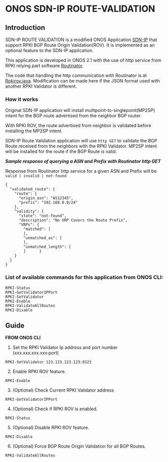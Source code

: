 # ONOS SDN-IP ROUTE-VALIDATION

## Introduction
SDN-IP ROUTE VALIDATION is a modified ONOS Application [SDN-IP](https://wiki.onosproject.org/display/ONOS/SDN-IP+Tutorial) that support RPKI BGP Route Origin Validation(ROV).
It is implemented as an optional feature to the SDN-IP application.

This application is developed in ONOS 2.1 with the use of http service from RPKI relying part software [Routinator](https://github.com/NLnetLabs/routinator).

The code that handling the http communication with Routinator is at [Rpkirov.java](https://github.com/skywood123/onos/blob/onos-2.1-sdniprpki/apps/sdnip/src/main/java/org/onosproject/sdnip/Rpkirov.java). Modification can be made here if the JSON format used with another RPKI Validator is different.
### How it works

Original SDN-IP application will install mulitpoint-to-singlepoint(MP2SP) intent for the BGP route advertised from the neighbor BGP router.

With RPKI ROV, the route advertised from neighbor is validated before installing the MP2SP intent.

SDN-IP Route Validation application will use ``` http GET ``` to validate the BGP Route received from the neighbors with the RPKI Validator.
MP2SP intent will be installed for the route if the BGP Route is valid.

***Sample response of querying a ASN and Prefix with Routinator http GET***

Response from Routinator http service for a given ASN and Prefix will be ```valid | invalid | not-found```

```
{
  "validated_route": {
    "route": {
      "origin_asn": "AS12345",
      "prefix": "192.168.0.0/24"
    },
    "validity": {
      "state": "not-found",
      "description": "No VRP Covers the Route Prefix",
      "VRPs": {
        "matched": [
        ],
        "unmatched_as": [
        ],
        "unmatched_length": [
        ]      }
    }
  }
}
```

### List of available commands for this application from ONOS CLI:
```
RPKI-Status
RPKI-GetValidatorIPPort
RPKI-SetValidator
RPKI-Enable
RPKI-ValidateAllRoutes
RPKI-Disable
```

## Guide

**FROM ONOS CLI**

1. Set the RPKI Validator Ip address and port number (xxx.xxx.xxx.xxx:port)
```
RPKI-SetValidator 123.123.123.123:8323
```
2. Enable RPKI ROV feature.
```
RPKI-Enable
```
3. (Optional) Check Current RPKI Validator address
```
RPKI-GetValidatorIPPort
```
4. (Optional) Check if RPKI ROV is enabled.
```
RPKI-Status
```

5. (Optional) Disable RPKI ROV feature.
```
RPKI-Disable
```
6. (Optional) Force BGP Route Origin Validation for all BGP Routes.
```
RPKI-ValidateAllRoutes
```

